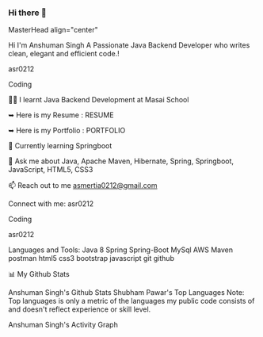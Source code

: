 ### Hi there 👋

<!--
**asr0212/asr0212** is a ✨ _special_ ✨ repository because its `README.md` (this file) appears on your GitHub profile.

Here are some ideas to get you started:

- 🔭 I’m currently working on ...
- 🌱 I’m currently learning ...
- 👯 I’m looking to collaborate on ...
- 🤔 I’m looking for help with ...
- 💬 Ask me about ...
- 📫 How to reach me: ...
- 😄 Pronouns: ...
- ⚡ Fun fact: ...
-->
MasterHead align="center"

Hi  I'm Anshuman Singh
A Passionate Java Backend Developer who writes clean, elegant and efficient code.!

asr0212

Coding

👨‍💻 I learnt Java Backend Development at Masai School

➥ Here is my Resume : RESUME

➥ Here is my Portfolio : PORTFOLIO

🌱 Currently learning Springboot

💬 Ask me about Java, Apache Maven, Hibernate, Spring, Springboot, JavaScript, HTML5, CSS3

📫 Reach out to me asmertia0212@gmail.com

Connect with me:
asr0212


Coding

asr0212



Languages and Tools:
Java 8 Spring Spring-Boot MySql AWS Maven postman html5 css3 bootstrap javascript git github


📊 My Github Stats

Anshuman Singh's Github Stats Shubham Pawar's Top Languages
Note: Top languages is only a metric of the languages my public code consists of and doesn't reflect experience or skill level.

Anshuman Singh's Activity Graph


